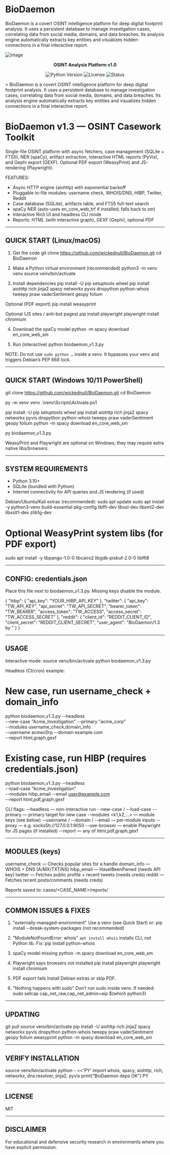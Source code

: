 # BioDaemon
BioDaemon is a covert OSINT intelligence platform for deep digital footprint analysis. It uses a persistent database to manage investigation cases, correlating data from social media, domains, and data breaches. Its analysis engine automatically extracts key entities and visualizes hidden connections in a final interactive report.

![image](https://github.com/user-attachments/assets/24760a36-8fab-4eef-9891-03e645400f10)

</div>
<p align="center">
<strong>OSINT Analysis Platform v1.0</strong>
</p>
<p align="center">
<img alt="Python Version" src="https://img.shields.io/badge/python-3.9%2B-blue.svg">
<img alt="License" src="https://img.shields.io/badge/license-MIT-green.svg">
<img alt="Status" src="https://img.shields.io/badge/status-development-orange.svg">
</p>
> BioDaemon is a covert OSINT intelligence platform for deep digital footprint analysis. It uses a persistent database to manage investigation cases, correlating data from social media, domains, and data breaches. Its analysis engine automatically extracts key entities and visualizes hidden connections in a final interactive report.

# BioDaemon v1.3 — OSINT Casework Toolkit

Single-file OSINT platform with async fetchers, case management (SQLite + FTS5), NER (spaCy), artifact extraction, interactive HTML reports (PyVis), and Gephi export (GEXF). Optional PDF export (WeasyPrint) and JS-rendering (Playwright).

FEATURES:
- Async HTTP engine (aiohttp) with exponential backoff
- Pluggable in-file modules: username check, WHOIS/DNS, HIBP, Twitter, Reddit
- Case database (SQLite), artifacts table, and FTS5 full-text search
- spaCy NER (auto-uses en_core_web_trf if installed; falls back to sm)
- Interactive Rich UI and headless CLI mode
- Reports: HTML (with interactive graph), GEXF (Gephi), optional PDF

--------------------------------------------------
QUICK START (Linux/macOS)
--------------------------------------------------
1) Get the code
git clone https://github.com/wickednull/BioDaemon.git
cd BioDaemon

2) Make a Python virtual environment (recommended)
python3 -m venv venv
source venv/bin/activate

3) Install dependencies
pip install -U pip setuptools wheel
pip install aiohttp rich jinja2 spacy networkx pyvis dnspython python-whois tweepy praw vaderSentiment geopy folium

Optional (PDF export)
pip install weasyprint

Optional (JS sites / anti-bot pages)
pip install playwright
playwright install chromium

4) Download the spaCy model
python -m spacy download en_core_web_sm

5) Run (interactive)
python biodaemon_v1.3.py

NOTE: Do not use `sudo python …` inside a venv. It bypasses your venv and triggers Debian’s PEP 668 lock.

--------------------------------------------------
QUICK START (Windows 10/11 PowerShell)
--------------------------------------------------
git clone https://github.com/wickednull/BioDaemon.git
cd BioDaemon

py -m venv venv
.\venv\Scripts\Activate.ps1

pip install -U pip setuptools wheel
pip install aiohttp rich jinja2 spacy networkx pyvis dnspython python-whois tweepy praw vaderSentiment geopy folium
python -m spacy download en_core_web_sm

py biodaemon_v1.3.py

WeasyPrint and Playwright are optional on Windows; they may require extra native libs/browsers.

--------------------------------------------------
SYSTEM REQUIREMENTS
--------------------------------------------------
- Python 3.10+
- SQLite (bundled with Python)
- Internet connectivity for API queries and JS rendering (if used)

Debian/Ubuntu/Kali extras (recommended):
sudo apt update
sudo apt install -y python3-venv build-essential pkg-config libffi-dev libssl-dev libxml2-dev libxslt1-dev zlib1g-dev
# Optional WeasyPrint system libs (for PDF export)
sudo apt install -y libpango-1.0-0 libcairo2 libgdk-pixbuf-2.0-0 libffi8

--------------------------------------------------
CONFIG: credentials.json
--------------------------------------------------
Place this file next to biodaemon_v1.3.py. Missing keys disable the module.

{
  "hibp": { "api_key": "YOUR_HIBP_API_KEY" },
  "twitter": {
    "api_key": "TW_API_KEY",
    "api_secret": "TW_API_SECRET",
    "bearer_token": "TW_BEARER",
    "access_token": "TW_ACCESS",
    "access_secret": "TW_ACCESS_SECRET"
  },
  "reddit": {
    "client_id": "REDDIT_CLIENT_ID",
    "client_secret": "REDDIT_CLIENT_SECRET",
    "user_agent": "BioDaemon/1.3 by <you>"
  }
}

--------------------------------------------------
USAGE
--------------------------------------------------
Interactive mode:
source venv/bin/activate
python biodaemon_v1.3.py

Headless (CI/cron) example:
# New case, run username_check + domain_info
python biodaemon_v1.3.py --headless \
  --new-case "Acme_Investigation" --primary "acme_corp" \
  --modules username_check,domain_info \
  --username acmec0rp --domain example.com \
  --report html,graph,gexf

# Existing case, run HIBP (requires credentials.json)
python biodaemon_v1.3.py --headless \
  --load-case "Acme_Investigation" \
  --modules hibp_email --email user@example.com \
  --report html,pdf,graph,gexf

CLI flags:
--headless — non-interactive run
--new-case <name> / --load-case <name>
--primary <target> — primary target for new case
--modules <k1,k2,...> — module keys (see below)
--username <val> / --domain <val> / --email <val> — per-module inputs
--proxy <url> — e.g. socks5h://127.0.0.1:9050
--use-browser — enable Playwright for JS pages (if installed)
--report <list> — any of html,pdf,graph,gexf

--------------------------------------------------
MODULES (keys)
--------------------------------------------------
username_check — Checks popular sites for a handle
domain_info — WHOIS + DNS (A/MX/TXT/NS)
hibp_email — HaveIBeenPwned (needs API key)
twitter — Fetches public profile + recent tweets (needs creds)
reddit — Fetches recent posts/comments (needs creds)

Reports saved to: cases/<CASE_NAME>/reports/

--------------------------------------------------
COMMON ISSUES & FIXES
--------------------------------------------------
1) "externally-managed-environment"
Use a venv (see Quick Start) or:
pip install --break-system-packages <pkg> (not recommended)

2) "ModuleNotFoundError: whois"
`apt install whois` installs CLI, not Python lib.
Fix: pip install python-whois

3) spaCy model missing
python -m spacy download en_core_web_sm

4) Playwright says browsers not installed
pip install playwright
playwright install chromium

5) PDF export fails
Install Debian extras or skip PDF.

6) "Nothing happens with sudo"
Don’t run sudo inside venv.
If needed: sudo setcap cap_net_raw,cap_net_admin=eip $(which python3)

--------------------------------------------------
UPDATING
--------------------------------------------------
git pull
source venv/bin/activate
pip install -U aiohttp rich jinja2 spacy networkx pyvis dnspython python-whois tweepy praw vaderSentiment geopy folium weasyprint
python -m spacy download en_core_web_sm

--------------------------------------------------
VERIFY INSTALLATION
--------------------------------------------------
source venv/bin/activate
python - <<'PY'
import whois, spacy, aiohttp, rich, networkx, dns.resolver, jinja2, pyvis
print("BioDaemon deps OK")
PY

--------------------------------------------------
LICENSE
--------------------------------------------------
MIT 

--------------------------------------------------
DISCLAIMER
--------------------------------------------------
For educational and defensive security research in environments where you have explicit permission.
